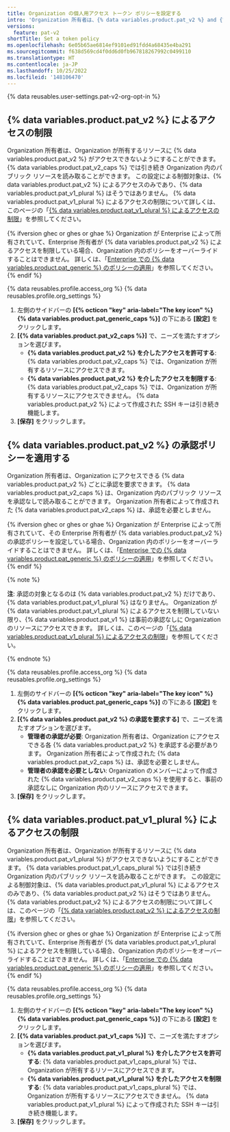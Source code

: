 ```yaml
---
title: Organization の個人用アクセス トークン ポリシーを設定する
intro: 'Organization 所有者は、{% data variables.product.pat_v2 %} and {% data variables.product.pat_v1_plural %} を許可するかどうかを制御することができ、{% data variables.product.pat_v2 %} に対する承認を要求できます。'
versions:
  feature: pat-v2
shortTitle: Set a token policy
ms.openlocfilehash: 6e05b65ae6814ef9101ed91fdd4a68435e4ba291
ms.sourcegitcommit: f638d569cd4f0dd6d0fb967818267992c0499110
ms.translationtype: HT
ms.contentlocale: ja-JP
ms.lasthandoff: 10/25/2022
ms.locfileid: '148106470'
---
```

{% data reusables.user-settings.pat-v2-org-opt-in %}

## {% data variables.product.pat_v2 %} によるアクセスの制限

Organization 所有者は、Organization が所有するリソースに {% data variables.product.pat_v2 %} がアクセスできないようにすることができます。 {% data variables.product.pat_v2_caps %} では引き続き Organization 内のパブリック リソースを読み取ることができます。 この設定による制御対象は、{% data variables.product.pat_v2 %} によるアクセスのみであり、{% data variables.product.pat_v1_plural %} はそうではありません。 {% data variables.product.pat_v1_plural %} によるアクセスの制限について詳しくは、このページの「[{% data variables.product.pat_v1_plural %} によるアクセスの制限](#restricting-access-by-personal-access-tokens-classic)」を参照してください。

{% ifversion ghec or ghes or ghae %} Organization が Enterprise によって所有されていて、Enterprise 所有者が {% data variables.product.pat_v2 %} によるアクセスを制限している場合、Organization 内のポリシーをオーバーライドすることはできません。 詳しくは、「[Enterprise での {% data variables.product.pat_generic %} のポリシーの適用](/admin/policies/enforcing-policies-for-your-enterprise/enforcing-policies-for-personal-access-tokens-in-your-enterprise)」を参照してください。{% endif %}

{% data reusables.profile.access_org %} {% data reusables.profile.org_settings %}
1. 左側のサイドバーの **[{% octicon "key" aria-label="The key icon" %} {% data variables.product.pat_generic_caps %}]** の下にある **[設定]** をクリックします。
1. **[{% data variables.product.pat_v2_caps %}]** で、ニーズを満たすオプションを選びます。
   - **{% data variables.product.pat_v2 %} を介したアクセスを許可する**: {% data variables.product.pat_v2_caps %} では、Organization が所有するリソースにアクセスできます。
   - **{% data variables.product.pat_v2 %} を介したアクセスを制限する**: {% data variables.product.pat_v2_caps %} では、Organization が所有するリソースにアクセスできません。 {% data variables.product.pat_v2 %} によって作成された SSH キーは引き続き機能します。
1. **[保存]** をクリックします。

## {% data variables.product.pat_v2 %} の承認ポリシーを適用する

Organization 所有者は、Organization にアクセスできる {% data variables.product.pat_v2 %} ごとに承認を要求できます。 {% data variables.product.pat_v2_caps %} は、Organization 内のパブリック リソースを承認なしで読み取ることができます。 Organization 所有者によって作成された {% data variables.product.pat_v2_caps %} は、承認を必要としません。

{% ifversion ghec or ghes or ghae %} Organization が Enterprise によって所有されていて、その Enterprise 所有者が {% data variables.product.pat_v2 %} の承認ポリシーを設定している場合、Organization 内のポリシーをオーバーライドすることはできません。 詳しくは、「[Enterprise での {% data variables.product.pat_generic %} のポリシーの適用](/admin/policies/enforcing-policies-for-your-enterprise/enforcing-policies-for-personal-access-tokens-in-your-enterprise)」を参照してください。{% endif %}

{% note %}

**注**: 承認の対象となるのは {% data variables.product.pat_v2 %} だけであり、{% data variables.product.pat_v1_plural %} はなりません。 Organization が {% data variables.product.pat_v1_plural %} によるアクセスを制限していない限り、{% data variables.product.pat_v1 %} は事前の承認なしに Organization のリソースにアクセスできます。 詳しくは、このページの「[{% data variables.product.pat_v1_plural %} によるアクセスの制限](#restricting-access-by-personal-access-tokens-classic)」を参照してください。

{% endnote %}

{% data reusables.profile.access_org %} {% data reusables.profile.org_settings %}
1. 左側のサイドバーの **[{% octicon "key" aria-label="The key icon" %} {% data variables.product.pat_generic_caps %}]** の下にある **[設定]** をクリックします。
1. **[{% data variables.product.pat_v2 %} の承認を要求する]** で、ニーズを満たすオプションを選びます。
   - **管理者の承認が必要**: Organization 所有者は、Organization にアクセスできる各 {% data variables.product.pat_v2 %} を承認する必要があります。 Organization 所有者によって作成された {% data variables.product.pat_v2_caps %} は、承認を必要としません。
   - **管理者の承認を必要としない**: Organization のメンバーによって作成された {% data variables.product.pat_v2_caps %} を使用すると、事前の承認なしに Organization 内のリソースにアクセスできます。
1. **[保存]** をクリックします。

## {% data variables.product.pat_v1_plural %} によるアクセスの制限

Organization 所有者は、Organization が所有するリソースに {% data variables.product.pat_v1_plural %} がアクセスできないようにすることができます。 {% data variables.product.pat_v1_caps_plural %} では引き続き Organization 内のパブリック リソースを読み取ることができます。 この設定による制御対象は、{% data variables.product.pat_v1_plural %} によるアクセスのみであり、{% data variables.product.pat_v2 %} はそうではありません。 {% data variables.product.pat_v2 %} によるアクセスの制限について詳しくは、このページの「[{% data variables.product.pat_v2 %} によるアクセスの制限](#restricting-access-by-fine-grained-personal-access-tokens)」を参照してください。

{% ifversion ghec or ghes or ghae %} Organization が Enterprise によって所有されていて、Enterprise 所有者が {% data variables.product.pat_v1_plural %} によるアクセスを制限している場合、Organization 内のポリシーをオーバーライドすることはできません。 詳しくは、「[Enterprise での {% data variables.product.pat_generic %} のポリシーの適用](/admin/policies/enforcing-policies-for-your-enterprise/enforcing-policies-for-personal-access-tokens-in-your-enterprise)」を参照してください。{% endif %}

{% data reusables.profile.access_org %} {% data reusables.profile.org_settings %}
1. 左側のサイドバーの **[{% octicon "key" aria-label="The key icon" %} {% data variables.product.pat_generic_caps %}]** の下にある **[設定]** をクリックします。
1. **[{% data variables.product.pat_v1_caps %}]** で、ニーズを満たすオプションを選びます。
   - **{% data variables.product.pat_v1_plural %} を介したアクセスを許可する**: {% data variables.product.pat_v1_caps_plural %} では、Organization が所有するリソースにアクセスできます。
   - **{% data variables.product.pat_v1_plural %} を介したアクセスを制限する**: {% data variables.product.pat_v1_caps_plural %} では、Organization が所有するリソースにアクセスできません。 {% data variables.product.pat_v1_plural %} によって作成された SSH キーは引き続き機能します。
1. **[保存]** をクリックします。
